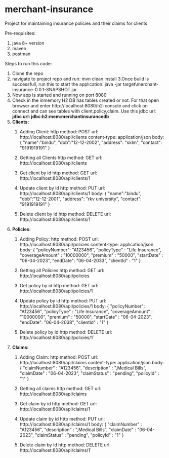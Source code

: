 # merchant-insurance
Project for maintaining insurance policies and their claims for clients

Pre-requisites:
1. java 8+ version
2. maven 
3. postman

Steps to run this code:

1. Clone the repo
2. navigate to project repo and run:     mvn clean install
3.Once build is successfull, run this to start the application:  java -jar target\merchant-insurance-0.0.1-SNAPSHOT.jar
4. Now app is started and running on port 8080
5. Check in the inmemory H2 DB has tables created or not. For that open browser and enter http://localhost:8080/h2-console  and click on connect and can see tables with client,policy,claim. Use this jdbc url: **jdbc url: jdbc:h2:mem:merchantinsurancedb**
6. **Clients:**
    1. Adding Client:
       http method: POST
       url: http://localhost:8080/api/clients
       content-type: application/json
       body:
       {
            "name":"bindu",
            "dob":"12-12-2002",
            "address": "sklm",
            "contact": "9191919191"
        }
          
   2. Getting all Clients
      http method: GET
      url: http://localhost:8080/api/clients
      
   3. Get client by id
      http method: GET
      url: http://localhost:8080/api/clients/1
      
   4. Update client by id
      http method: PUT
      url: http://localhost:8080/api/clients/1
      body:
        {
              "name":"bindu",
              "dob":"12-12-2001",
              "address": "rkv university",
              "contact": "9191919191"
          }
          
    5. Delete client by Id
       http method: DELETE
       url: http://localhost:8080/api/clients/1`
7. **Policies:**
      1. Adding Policy:
       http method: POST
       url: http://localhost:8080/api/policies
       content-type: application/json
       body:
       {
            "policyNumber": "A123456",
            "policyType" : "Life Insurance",
            "coverageAmount" : "10000000",
            "premium" : "50000",
            "startDate" : "06-04-2023",
            "endDate": "06-04-2033",
            "clientId" : "1"
        }
          
   2. Getting all Policies
      http method: GET
      url: http://localhost:8080/api/policies
      
   3. Get policy by id
      http method: GET
      url: http://localhost:8080/api/policies/1
      
   4. Update policy by id
      http method: PUT
      url: http://localhost:8080/api/policies/1
      body:
       {
            "policyNumber": "A123456",
            "policyType" : "Life Insurance",
            "coverageAmount" : "10000000",
            "premium" : "50000",
            "startDate" : "06-04-2023",
            "endDate": "06-04-2038",
            "clientId" : "1"
        }
          
    5. Delete policy by Id
       http method: DELETE
       url: http://localhost:8080/api/policies/1`
8. **Claims:**
      1. Adding Claim:
       http method: POST
       url: http://localhost:8080/api/claims
       content-type: application/json
       body:
       {
            "claimNumber" : "A123456",
            "description" : ",Medical Bills",
            "claimDate" : "06-04-2023",
            "claimStatus" : "pending",
            "policyId" : "1"
        }
          
   2. Getting all claims
      http method: GET
      url: http://localhost:8080/api/claims
      
   3. Get claim by id
      http method: GET
      url: http://localhost:8080/api/claims/1
      
   4. Update claim by id
      http method: PUT
      url: http://localhost:8080/api/claims/1
      body:
       {
            "claimNumber" : "A123456",
            "description" : ",Medical Bills",
            "claimDate" : "06-04-2023",
            "claimStatus" : "pending",
            "policyId" : "1"
        }
          
    5. Delete claim by Id
       http method: DELETE
       url: http://localhost:8080/api/claims/1`
       
